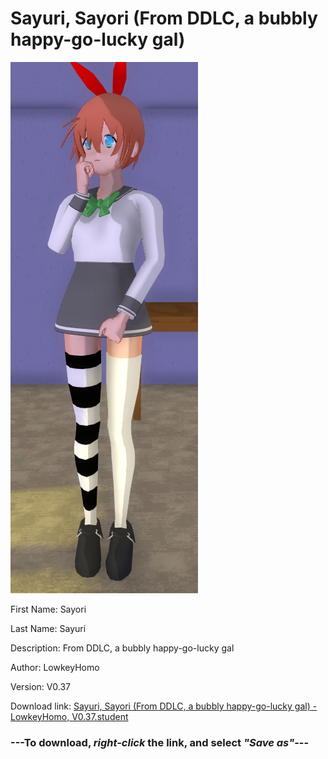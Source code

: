 # Sayuri, Sayori (From DDLC, a bubbly happy-go-lucky gal)

<img src = "https://raw.githubusercontent.com/Arbiter1223/Daigaku-Gurashi-Custom-Students/master/Students/Files/Sayuri%2C%20Sayori%20(From%20DDLC%2C%20a%20bubbly%20happy-go-lucky%20gal).png">

First Name: Sayori

Last Name: Sayuri

Description: From DDLC, a bubbly happy-go-lucky gal

Author: LowkeyHomo

Version: V0.37

Download link: <a href="https://raw.githubusercontent.com/Arbiter1223/Daigaku-Gurashi-Custom-Students/master/Students/Files/Sayuri%2C%20Sayori%20(From%20DDLC%2C%20a%20bubbly%20happy-go-lucky%20gal)%20-%20LowkeyHomo%2C%20V0.37.student">Sayuri, Sayori (From DDLC, a bubbly happy-go-lucky gal) - LowkeyHomo, V0.37.student</a>

### ---**To download, _right-click_ the link, and select _"Save as"_**---

